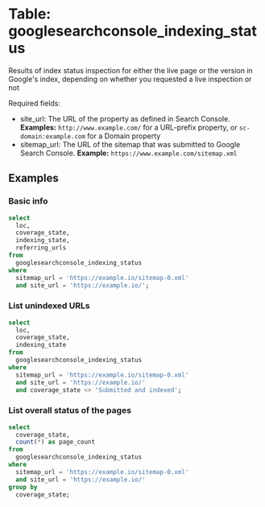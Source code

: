 # Table: googlesearchconsole_indexing_status

Results of index status inspection for either the live page or the version in Google's index, depending on whether you requested a live inspection or not

Required fields:
  - site_url: The URL of the property as defined in Search Console. **Examples:** `http://www.example.com/` for a URL-prefix property, or `sc-domain:example.com` for a Domain property
  - sitemap_url: The URL of the sitemap that was submitted to Google Search Console. **Example:** `https://www.example.com/sitemap.xml`

## Examples

### Basic info

```sql
select
  loc,
  coverage_state,
  indexing_state,
  referring_urls
from
  googlesearchconsole_indexing_status
where
  sitemap_url = 'https://example.io/sitemap-0.xml' 
  and site_url = 'https://example.io/';
```

### List unindexed URLs

```sql
select
  loc,
  coverage_state,
  indexing_state
from
  googlesearchconsole_indexing_status
where
  sitemap_url = 'https://example.io/sitemap-0.xml' 
  and site_url = 'https://example.io/'
  and coverage_state <> 'Submitted and indexed';
```

### List overall status of the pages

```sql
select
  coverage_state,
  count(*) as page_count
from
  googlesearchconsole_indexing_status
where
  sitemap_url = 'https://example.io/sitemap-0.xml' 
  and site_url = 'https://example.io/'
group by
  coverage_state;
```